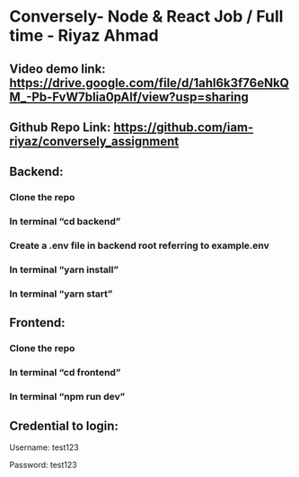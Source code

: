 # Conversely- Node & React Job / Full time - Riyaz Ahmad

## Video demo link: https://drive.google.com/file/d/1ahl6k3f76eNkQM_-Pb-FvW7bIia0pAlf/view?usp=sharing

## Github Repo Link: https://github.com/iam-riyaz/conversely_assignment

## Backend: 
### Clone the repo
### In terminal “cd backend”
### Create a .env file in backend root referring to example.env
### In terminal “yarn install”
### In terminal “yarn start”


## Frontend:
### Clone the repo
### In terminal “cd frontend”
### In terminal “npm run dev”

## Credential to login:

Username: test123

Password: test123
